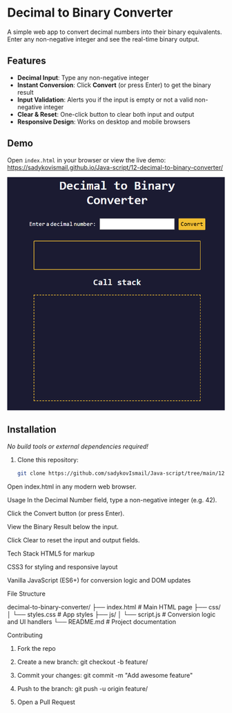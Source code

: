 # Decimal to Binary Converter

A simple web app to convert decimal numbers into their binary equivalents. Enter any non-negative integer and see the real-time binary output.

## Features

- **Decimal Input**: Type any non-negative integer  
- **Instant Conversion**: Click **Convert** (or press Enter) to get the binary result  
- **Input Validation**: Alerts you if the input is empty or not a valid non-negative integer  
- **Clear & Reset**: One-click button to clear both input and output  
- **Responsive Design**: Works on desktop and mobile browsers  

## Demo

Open `index.html` in your browser or view the live demo:  
<https://sadykovismail.github.io/Java-script/12-decimal-to-binary-converter/>

![Screenshot of the Decimal to Binary Converter app](./screenshot.png)

## Installation

_No build tools or external dependencies required!_

1. Clone this repository:  
   ```bash
   git clone https://github.com/sadykovIsmail/Java-script/tree/main/12-decimal-to-binary-converter
Open index.html in any modern web browser.

Usage
In the Decimal Number field, type a non-negative integer (e.g. 42).

Click the Convert button (or press Enter).

View the Binary Result below the input.

Click Clear to reset the input and output fields.

Tech Stack
HTML5 for markup

CSS3 for styling and responsive layout

Vanilla JavaScript (ES6+) for conversion logic and DOM updates

File Structure

decimal-to-binary-converter/
├── index.html           # Main HTML page
├── css/
│   └── styles.css       # App styles
├── js/
│   └── script.js           # Conversion logic and UI handlers
└── README.md            # Project documentation

Contributing
1) Fork the repo

2) Create a new branch:
git checkout -b feature/<your-branch-name>

3) Commit your changes:
git commit -m "Add awesome feature"

4) Push to the branch:
git push -u origin feature/<your-branch-name>

5) Open a Pull Request